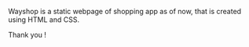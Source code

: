Wayshop is a static webpage of shopping app as of now, that is created using HTML and CSS.

Thank you !
